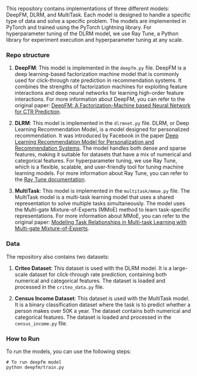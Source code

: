 This repository contains implementations of three different models: DeepFM, DLRM, and MultiTask. Each model is designed to handle a specific type of data and solve a specific problem. The models are implemented in PyTorch and trained using the PyTorch Lightning library. For hyperparameter tuning of the DLRM model, we use Ray Tune, a Python library for experiment execution and hyperparameter tuning at any scale.

### Repo structure

1. **DeepFM**: This model is implemented in the `deepfm.py` file. DeepFM is a deep learning-based factorization machine model that is commonly used for click-through rate prediction in recommendation systems. It combines the strengths of factorization machines for exploiting feature interactions and deep neural networks for learning high-order feature interactions. For more information about DeepFM, you can refer to the original paper: [DeepFM: A Factorization-Machine based Neural Network for CTR Prediction](https://arxiv.org/abs/1703.04247).

2. **DLRM**: This model is implemented in the `dlrmnet.py` file. DLRM, or Deep Learning Recommendation Model, is a model designed for personalized recommendation. It was introduced by Facebook in the paper [Deep Learning Recommendation Model for Personalization and Recommendation Systems](https://arxiv.org/abs/1906.00091). The model handles both dense and sparse features, making it suitable for datasets that have a mix of numerical and categorical features. For hyperparameter tuning, we use Ray Tune, which is a flexible, scalable, and user-friendly tool for tuning machine learning models. For more information about Ray Tune, you can refer to the [Ray Tune documentation](https://docs.ray.io/en/latest/tune/index.html).

3. **MultiTask**: This model is implemented in the `multitask/mmoe.py` file. The MultiTask model is a multi-task learning model that uses a shared representation to solve multiple tasks simultaneously. The model uses the Multi-gate Mixture-of-Experts (MMoE) method to learn task-specific representations. For more information about MMoE, you can refer to the original paper: [Modeling Task Relationships in Multi-task Learning with Multi-gate Mixture-of-Experts](https://dl.acm.org/doi/10.1145/3219819.3220007).


### Data 

The repository also contains two datasets:

1. **Criteo Dataset**: This dataset is used with the DLRM model. It is a large-scale dataset for click-through rate prediction, containing both numerical and categorical features. The dataset is loaded and processed in the `criteo_data.py` file.

2. **Census Income Dataset**: This dataset is used with the MultiTask model. It is a binary classification dataset where the task is to predict whether a person makes over 50K a year. The dataset contains both numerical and categorical features. The dataset is loaded and processed in the `census_income.py` file.

### How to Run

To run the models, you can use the following steps:
```commandline
# To run deepfm model
python deepfm/train.py
```


